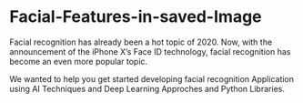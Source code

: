 # Facial-Features-in-saved-Image

Facial recognition has already been a hot topic of 2020. Now, with the announcement of the iPhone X’s Face ID technology, facial recognition has become an even more popular topic.

We wanted to help you get started developing facial recognition Application using AI Techniques and Deep Learning Approches and Python Libraries.
